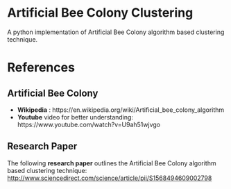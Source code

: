 # Artificial Bee Colony Clustering 
A python implementation of Artificial Bee Colony algorithm based clustering technique.

# References
## Artificial Bee Colony
<ul> 
  <li> <b>Wikipedia</b> : https://en.wikipedia.org/wiki/Artificial_bee_colony_algorithm </li>
  <li> <b>Youtube</b> video for better understanding: https://www.youtube.com/watch?v=U9ah51wjvgo </li>
</ul>

## Research Paper 
The following <b>research paper</b> outlines the Artificial Bee Colony algorithm based clustering technique: http://www.sciencedirect.com/science/article/pii/S1568494609002798 
